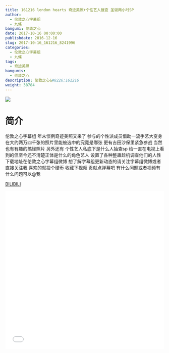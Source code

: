 ```yaml
---
title: 161216 london hearts 奇迹美照+个性艺人搜查 圣诞两小时SP
author: 
  - 伦敦之心字幕组
  - 九條
bangumi: 伦敦之心
date: 2017-10-16 00:00:00
publishdate: 2016-12-16
slug: 2017-10-16_161216_8241996
categories: 
  - 伦敦之心字幕组
  - 九條
tags: 
  - 奇迹美照
bangumis: 
  - 伦敦之心
description: 伦敦之心&#8226;161216
weight: 38784
---
```


![](https://i.imgur.com/Ov07iuE.jpg)

# 简介  
伦敦之心字幕组 年末惯例奇迹美照又来了 参与的个性派成员借助一流手艺大变身 在大约两万四千张的照片里能被选中的究竟是哪张 更有吉田沙保里紧急参战 当然也有有趣的搞怪照片 另外还有 个性艺人私底下是什么人抽查sp 给一直在电视上看到的但至今还不清楚正体是什么的角色艺人 设置了各种整蛊趁机调查他们的人性 下载地址在伦敦之心字幕组微博 想了解字幕组更新动态的请关注字幕组微博或者直接关注我 喜欢的就投个硬币 收藏下视频 贡献点弹幕吧 有什么问题或者视频有什么问题可以@我

  [BILIBILI](https://www.bilibili.com/video/av8241996/)


<div class="vcontainer">  <iframe class='video' src="//www.bilibili.com/blackboard/player.html?cid=13559340&aid=8241996" width="100%" height="500" frameborder="0" allowfullscreen="allowfullscreen"></iframe></div>
